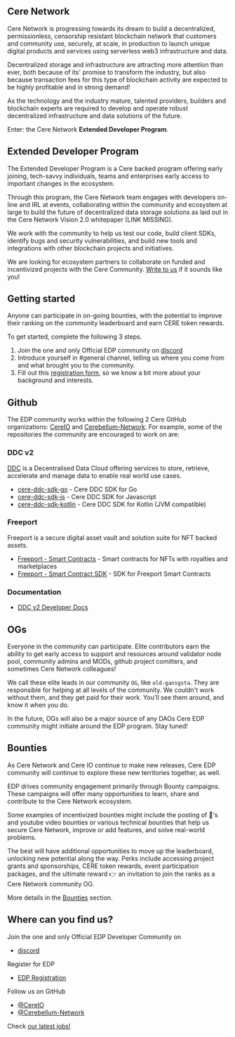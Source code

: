 ## Cere Network

Cere Network is progressing towards its dream to build a decentralized, permissionless, censorship resistant blockchain network that customers and community use, securely, at scale, in production to launch unique digital products and services using serverless web3 infrastructure and data. 

Decentralized storage and infrastructure are attracting more attention than ever, both because of its' promise to transform the industry, but also because transaction fees for this type of blockchain activity are expected to be highly profitable and in strong demand!

As the technology and the industry mature, talented providers, builders and blockchain experts are required to develop and operate robust decentralized infrastructure and data solutions of the future.

Enter: the Cere Network **Extended Developer Program**.

## Extended Developer Program ##

The Extended Developer Program is a Cere backed program offering early joining, tech-savvy individuals, teams and enterprises early access to important changes in the ecosystem. 

Through this program, the Cere Network team engages with developers on-line and IRL at events, collaborating within the community and ecosystem at large to build the future of decentralized data storage solutions as laid out in the Cere Network Vision 2.0 whitepaper (LINK MISSING). 

We work with the community to help us test our code, build client SDKs, identify bugs and security vulnerabilities, and build new tools and integrations with other blockchain projects and initiatives. 

We are looking for ecosystem partners to collaborate on funded and incentivized projects with the Cere Community. [Write to us](mailto:chris.ward@cere.network) if it sounds like you!

## Getting started

Anyone can participate in on-going bounties, with the potential to improve their ranking on the community leaderboard and earn CERE token rewards. 

To get started, complete the following 3 steps.

1. Join the one and only Official EDP community on [discord](https://discord.gg/bFv6jkpK8N)
2. Introduce yourself in #general channel, telling us where you come from and what brought you to the community.
3. Fill out this [registration form](https://phxvzka9qop.typeform.com/to/AH5HJJKP), so we know a bit more about your background and interests.

## Github ##
The EDP community works within the following 2 Cere GitHub organizations: [CereIO](https://github.com/cere-io) and [Cerebellum-Network](https://github.com/Cerebellum-Network).  For example, some of the repositories the community are encouraged to work on are:

### DDC v2 ###
[DDC](https://docs.cere.network/ddc/overview) is a Decentralised Data Cloud offering services to store, retrieve, accelerate and manage data to enable real world use cases.
- [cere-ddc-sdk-go](https://github.com/Cerebellum-Network/cere-ddc-sdk-go) - Cere DDC SDK for Go
- [cere-ddc-sdk-js](https://github.com/Cerebellum-Network/cere-ddc-sdk-js) - Cere DDC SDK for Javascript
- [cere-ddc-sdk-kotlin](https://github.com/Cerebellum-Network/cere-ddc-sdk-kotlin) - Cere DDC SDK for Kotlin (JVM compatible)

### Freeport ###
Freeport is a secure digital asset vault and solution suite for NFT backed assets.
- [Freeport - Smart Contracts](https://github.com/Cerebellum-Network/Freeport-Smart-Contracts) - Smart contracts for NFTs with royalties and marketplaces
- [Freeport - Smart Contract SDK](https://github.com/Cerebellum-Network/Freeport-Smart-Contracts-SDK) - SDK for Freeport Smart Contracts

### Documentation ###
- [DDC v2 Developer Docs](https://github.com/Cerebellum-Network/docs.cere.network)

## OGs
Everyone in the community can participate. Elite contributors earn the ability to get early access to support and resources around validator node pool, community admins and MODs, github project comitters, and sometimes Cere Network colleagues! 

We call these elite leads in our community `OG`, like `old-gansgsta`.  They are responsible for helping at all levels of the community. We couldn't work without them, and they get paid for their work. You'll see them around, and know it when you do. 

In the future, OGs will also be a major source of any DAOs Cere EDP community might initiate around the EDP program. Stay tuned!

## Bounties
As Cere Network and Cere IO continue to make new releases, Cere EDP community will continue to explore these new territories together, as well.

EDP drives community engagement primarily through Bounty campaigns. These campaigns will offer many opportunities to learn, share and contribute to the Cere Network ecosystem. 

Some examples of incentivized bounties might include the posting of 🧵's and youtube video bounties or various technical bounties that help us secure Cere Network, improve or add features, and solve real-world problems.

The best will have additional opportunities to move up the leaderboard, unlocking new potential along the way. Perks include accessing project grants and sponsorships, CERE token rewards, event participation packages, and the ultimate reward 👉 an invitation to join the ranks as a Cere Network community OG.

More details in the [Bounties](bounties.md) section.

## Where can you find us? 
Join the one and only Official EDP Developer Community on 
- [discord](https://discord.gg/bFv6jkpK8N)

Register for EDP
- [EDP Registration](https://phxvzka9qop.typeform.com/to/AH5HJJKP)

Follow us on GitHub 
- [@CereIO](https://github.com/cere-io) 
- [@Cerebellum-Network](https://github.com/Cerebellum-Network)

Check [our latest jobs!](https://jobs.lever.co/cere-network)


